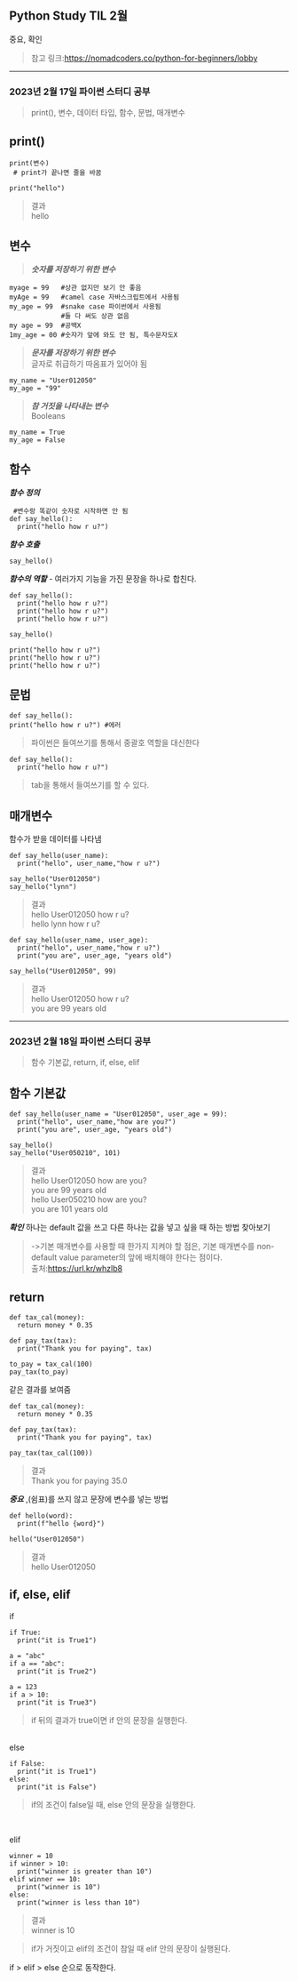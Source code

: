 ## Python Study TIL 2월
중요, 확인
>참고 링크:https://nomadcoders.co/python-for-beginners/lobby

---------------------
###  2023년 2월 17일 파이썬 스터디 공부
>print(), 변수, 데이터 타입, 함수, 문법, 매개변수

## print()
~~~
print(변수)
 # print가 끝나면 줄을 바꿈

print("hello")
~~~
>결과<br>hello
## 변수

>***숫자를 저장하기 위한 변수***
~~~
myage = 99   #상관 없지만 보기 안 좋음
myAge = 99   #camel case 자바스크립트에서 사용됨
my_age = 99  #snake case 파이썬에서 사용됨
             #둘 다 써도 상관 없음
my age = 99  #공백X
1my_age = 00 #숫자가 앞에 와도 안 됨, 특수문자도X
~~~

>***문자를 저장하기 위한 변수***
<br>글자로 취급하기 따옴표가 있어야 됨
~~~
my_name = "User012050"
my_age = "99"
~~~

>***참 거짓을 나타내는 변수***
<br>Booleans
~~~
my_name = True
my_age = False
~~~

## 함수

***함수 정의***
~~~
 #변수랑 똑같이 숫자로 시작하면 안 됨
def say_hello():
  print("hello how r u?")
~~~

***함수 호출***
~~~
say_hello()
~~~

***함수의 역할*** - 여러가지 기능을 가진 문장을 하나로 합친다.
~~~
def say_hello():
  print("hello how r u?")
  print("hello how r u?")
  print("hello how r u?")

say_hello()
~~~

~~~
print("hello how r u?")
print("hello how r u?")
print("hello how r u?")
~~~

## 문법

~~~
def say_hello():
print("hello how r u?") #에러
~~~
>파이썬은 들여쓰기를 통해서 중괄호 역할을 대신한다

~~~
def say_hello():
  print("hello how r u?")
~~~
>tab을 통해서 들여쓰기를 할 수 있다.

## 매개변수
함수가 받을 데이터를 나타냄
~~~
def say_hello(user_name):
  print("hello", user_name,"how r u?")

say_hello("User012050")
say_hello("lynn")
~~~
>결과<br>hello User012050 how r u?<br>hello lynn how r u?

~~~
def say_hello(user_name, user_age):
  print("hello", user_name,"how r u?")
  print("you are", user_age, "years old")

say_hello("User012050", 99)
~~~

>결과<br>hello User012050 how r u?<br>you are 99 years old


---------------------
###  2023년 2월 18일 파이썬 스터디 공부
>함수 기본값, return, if, else, elif

## 함수 기본값
~~~
def say_hello(user_name = "User012050", user_age = 99):
  print("hello", user_name,"how are you?")
  print("you are", user_age, "years old")

say_hello()
say_hello("User050210", 101)
~~~
>결과<br>hello User012050 how are you?<br>you are 99 years old<br>hello User050210 how are you?<br>you are 101 years old

***확인***
하나는 default 값을 쓰고 다른 하나는 값을 넣고 싶을 때 하는 방법 찾아보기<br>
>->기본 매개변수를 사용할 때 한가지 지켜야 할 점은, 기본 매개변수를 non-default value parameter의 앞에 배치해야 한다는 점이다.<br>
출처:https://url.kr/whzlb8

## return

~~~
def tax_cal(money):
  return money * 0.35

def pay_tax(tax):
  print("Thank you for paying", tax)

to_pay = tax_cal(100)
pay_tax(to_pay)
~~~

같은 결과를 보여줌
~~~
def tax_cal(money):
  return money * 0.35

def pay_tax(tax):
  print("Thank you for paying", tax)

pay_tax(tax_cal(100))
~~~

>결과<br>Thank you for paying 35.0

***중요***
,(쉼표)를 쓰지 않고 문장에 변수를 넣는 방법
~~~
def hello(word):
  print(f"hello {word}")
  
hello("User012050")
~~~

>결과<br>hello User012050

## if, else, elif

if
~~~
if True:
  print("it is True1")

a = "abc"
if a == "abc":
  print("it is True2")

a = 123
if a > 10:
  print("it is True3")
~~~

>if 뒤의 결과가 true이면 if 안의 문장을 실행한다.

<br>
else

~~~
if False:
  print("it is True1")
else:
  print("it is False")
~~~

>if의 조건이 false일 때, else 안의 문장을 실행한다.

<br>

elif
~~~
winner = 10
if winner > 10:
  print("winner is greater than 10")
elif winner == 10:
  print("winner is 10")
else:
  print("winner is less than 10")
~~~

>결과<br>winner is 10

>if가 거짓이고 elif의 조건이 참일 때 elif 안의 문장이 실행된다.

if > elif > else 순으로 동작한다.